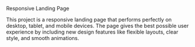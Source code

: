 Responsive Landing Page

This project is a responsive landing page that performs perfectly on desktop, tablet, and mobile devices. The page gives the best possible user experience by including new design features like flexible layouts, clear style, and smooth animations.

